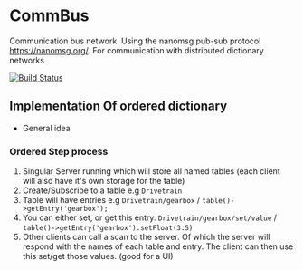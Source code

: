 # CommBus
Communication bus network. Using the nanomsg pub-sub protocol https://nanomsg.org/. For communication with distributed dictionary networks

[![Build Status](https://dev.azure.com/ConnorBuchel0890/A-Loose-Screw/_apis/build/status/A-Loose-Screw.CommBus?branchName=master)](https://dev.azure.com/ConnorBuchel0890/A-Loose-Screw/_build/latest?definitionId=23&branchName=master)

## Implementation Of ordered dictionary
- General idea

### Ordered Step process
1. Singular Server running which will store all named tables (each client will also have it's own storage for the table)
2. Create/Subscribe to a table e.g `Drivetrain`
3. Table will have entries e.g `Drivetrain/gearbox` / `table()->getEntry('gearbox');`
4. You can either set, or get this entry. `Drivetrain/gearbox/set/value` / `table()->getEntry('gearbox').setFloat(3.5)`
5. Other clients can call a scan to the server. Of which the server will respond with the names of each table and entry. The client can then use this set/get those values. (good for a UI)
